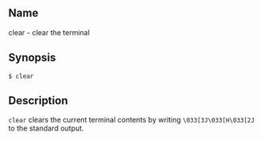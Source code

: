 ## Name

clear - clear the terminal

## Synopsis

```**sh
$ clear
```

## Description

`clear` clears the current terminal contents by writing `\033[3J\033[H\033[2J` to the standard output.
